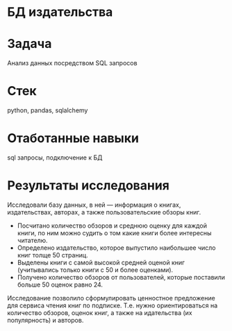 # БД издательства

# Задача
Анализ данных посредством SQL запросов

# Стек
python, pandas, sqlalchemy

# Отаботанные навыки
sql запросы, подключение к БД

# Результаты исследования
 Исследовали базу данных, в ней — информация о книгах, издательствах, авторах, а также пользовательские обзоры книг.
 
- Посчитано количество обзоров и среднюю оценку для каждой книги, по ним можно судить о том какие книги более интересны читателю.
- Определено издательство, которое выпустило наибольшее число книг толще 50 страниц.
- Выделены книги с самой высокой средней оценой книг (учитывались только книги с 50 и более оценками).
- Получено количество обзоров от пользователей, которые поставили больше 50 оценок равно 24.

Исследование позволило сформулировать ценностное предложение для сервиса чтения книг по подписке. Т.е. нужно ориентироваться на количество обзоров, оценок книг, а также на идательства (их популярность) и авторов.

